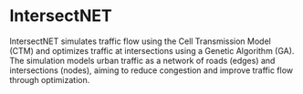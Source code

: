 # IntersectNET
IntersectNET simulates traffic flow using the Cell Transmission Model (CTM) and optimizes traffic at intersections using a Genetic Algorithm (GA). The simulation models urban traffic as a network of roads (edges) and intersections (nodes), aiming to reduce congestion and improve traffic flow through optimization. 
